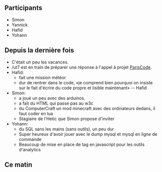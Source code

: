 ## Participants

- Simon
- Yannick
- Hafid
- Yohann

## Depuis la dernière fois

- C'était un peu les vacances.
- /ut7 est en train de préparer une réponse à l'appel à projet [ParisCode](http://www.paris.fr/pariscode).
- Hafid:
  - fait une mission météor
  - dur de rentrer dans le code, «je comprend bien pourquoi on insiste sur le fait d'écrire du code propre et lisible maintenant» -- Hafid
- Simon:
  - a joué un peu avec des arduinos.
  - a fait du HTML qui passe pas au w3c
  - du ComputerCraft un mod minecraft avec des ordinateurs dedans, il faut coder en lua
  - Stagiaire de l'Hetic que Simon propose d'inviter
- Yohann:
  - du SQL sans les mains (sans outils), un peu dur
  - Super heureux d'avoir jouer avec le dump mysql et mysql en ligne de commande
  - Beaucoup de mise en place de tag en javascript pour les outils d'analytics

## Ce matin



